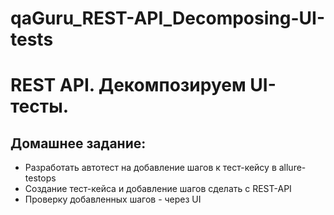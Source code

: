 # qaGuru_REST-API_Decomposing-UI-tests

# REST API. Декомпозируем UI-тесты.

## Домашнее задание:

- Разработать автотест на добавление шагов к тест-кейсу в allure-testops
- Создание тест-кейса и добавление шагов сделать с REST-API
- Проверку добавленных шагов - через UI